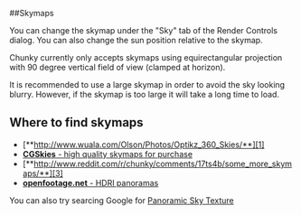 ##Skymaps

You can change the skymap under the "Sky" tab of the Render Controls dialog.
You can also change the sun position relative to the skymap.

Chunky currently only accepts skymaps using equirectangular projection with 90
degree vertical field of view (clamped at horizon).

It is recommended to use a large skymap in order to avoid the sky looking
blurry.  However, if the skymap is too large it will take a long time to load.

Where to find skymaps
-------------------

* [**http://www.wuala.com/Olson/Photos/Optikz_360_Skies/**][1]
* [**CGSkies** - high quality skymaps for purchase][2]
* [**http://www.reddit.com/r/chunky/comments/17ts4b/some_more_skymaps/**][3]
* [**openfootage.net** - HDRI panoramas][4]

You can also try searcing Google for [Panoramic Sky Texture][0]

[0]: https://www.google.com/search?q=panoramic+sky+texture
[1]: http://www.wuala.com/Olson/Photos/Optikz_360_Skies/
[2]: http://www.cgskies.com/skies.php
[3]: http://www.reddit.com/r/chunky/comments/17ts4b/some_more_skymaps/
[4]: http://www.openfootage.net/?cat=15
